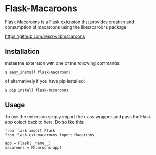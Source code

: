 # Flask-Macaroons

Flask-Macaroons is a Flask extension that provides creation and consumption of macaroons using the libmacaroons package

https://github.com/rescrv/libmacaroons

## Installation

Install the extension with one of the following commands:

    $ easy_install flask-macaroons

of alternatively if you have pip installed:
    
    $ pip install flask-macaroons

## Usage

To use the extension simply import the class wrapper and pass the Flask app
object back to here. Do so like this:
    
    from flask import Flask
    from flask.ext.macaroons import Macaroons
    
    app = Flask(__name__)
    macaroons = Macaroons(app)
